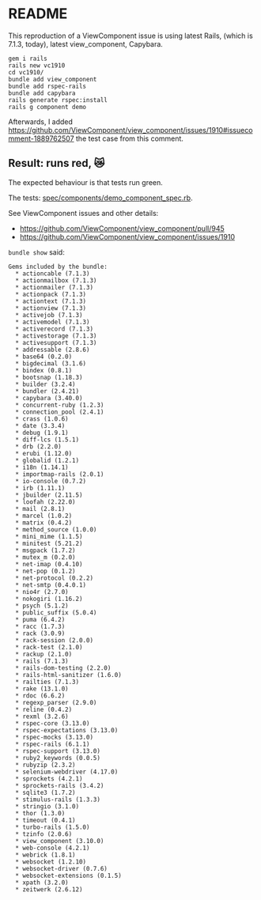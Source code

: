 # README

This reproduction of a ViewComponent issue is using latest Rails, (which is 7.1.3, today), latest view_component, Capybara.

    gem i rails
    rails new vc1910
    cd vc1910/
    bundle add view_component
    bundle add rspec-rails
    bundle add capybara
    rails generate rspec:install
    rails g component demo

Afterwards, I added https://github.com/ViewComponent/view_component/issues/1910#issuecomment-1889762507 the test case from this comment.

## Result: runs red, 😿

The expected behaviour is that tests run green.

The tests: [spec/components/demo_component_spec.rb](/spec/components/demo_component_spec.rb).


See ViewComponent issues and other details:

- https://github.com/ViewComponent/view_component/pull/945
- https://github.com/ViewComponent/view_component/issues/1910

`bundle show` said:

```
Gems included by the bundle:
  * actioncable (7.1.3)
  * actionmailbox (7.1.3)
  * actionmailer (7.1.3)
  * actionpack (7.1.3)
  * actiontext (7.1.3)
  * actionview (7.1.3)
  * activejob (7.1.3)
  * activemodel (7.1.3)
  * activerecord (7.1.3)
  * activestorage (7.1.3)
  * activesupport (7.1.3)
  * addressable (2.8.6)
  * base64 (0.2.0)
  * bigdecimal (3.1.6)
  * bindex (0.8.1)
  * bootsnap (1.18.3)
  * builder (3.2.4)
  * bundler (2.4.21)
  * capybara (3.40.0)
  * concurrent-ruby (1.2.3)
  * connection_pool (2.4.1)
  * crass (1.0.6)
  * date (3.3.4)
  * debug (1.9.1)
  * diff-lcs (1.5.1)
  * drb (2.2.0)
  * erubi (1.12.0)
  * globalid (1.2.1)
  * i18n (1.14.1)
  * importmap-rails (2.0.1)
  * io-console (0.7.2)
  * irb (1.11.1)
  * jbuilder (2.11.5)
  * loofah (2.22.0)
  * mail (2.8.1)
  * marcel (1.0.2)
  * matrix (0.4.2)
  * method_source (1.0.0)
  * mini_mime (1.1.5)
  * minitest (5.21.2)
  * msgpack (1.7.2)
  * mutex_m (0.2.0)
  * net-imap (0.4.10)
  * net-pop (0.1.2)
  * net-protocol (0.2.2)
  * net-smtp (0.4.0.1)
  * nio4r (2.7.0)
  * nokogiri (1.16.2)
  * psych (5.1.2)
  * public_suffix (5.0.4)
  * puma (6.4.2)
  * racc (1.7.3)
  * rack (3.0.9)
  * rack-session (2.0.0)
  * rack-test (2.1.0)
  * rackup (2.1.0)
  * rails (7.1.3)
  * rails-dom-testing (2.2.0)
  * rails-html-sanitizer (1.6.0)
  * railties (7.1.3)
  * rake (13.1.0)
  * rdoc (6.6.2)
  * regexp_parser (2.9.0)
  * reline (0.4.2)
  * rexml (3.2.6)
  * rspec-core (3.13.0)
  * rspec-expectations (3.13.0)
  * rspec-mocks (3.13.0)
  * rspec-rails (6.1.1)
  * rspec-support (3.13.0)
  * ruby2_keywords (0.0.5)
  * rubyzip (2.3.2)
  * selenium-webdriver (4.17.0)
  * sprockets (4.2.1)
  * sprockets-rails (3.4.2)
  * sqlite3 (1.7.2)
  * stimulus-rails (1.3.3)
  * stringio (3.1.0)
  * thor (1.3.0)
  * timeout (0.4.1)
  * turbo-rails (1.5.0)
  * tzinfo (2.0.6)
  * view_component (3.10.0)
  * web-console (4.2.1)
  * webrick (1.8.1)
  * websocket (1.2.10)
  * websocket-driver (0.7.6)
  * websocket-extensions (0.1.5)
  * xpath (3.2.0)
  * zeitwerk (2.6.12)
```

